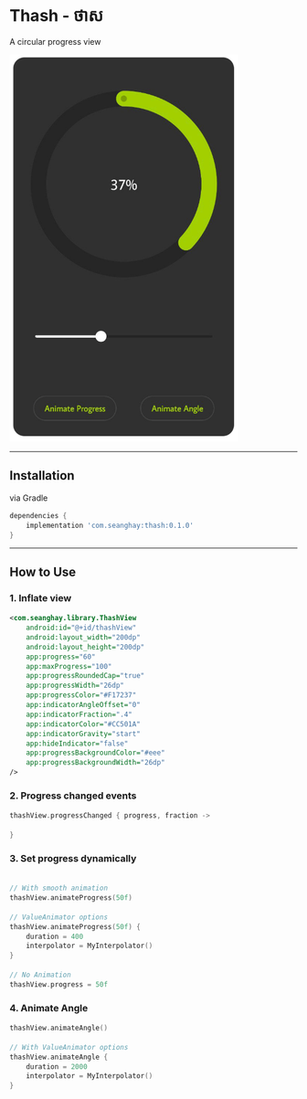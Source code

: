 

# Thash - ថាស

A circular progress view

<img src="https://raw.githubusercontent.com/seanghay/thash/master/screenshots/thash.png" width="400" />

--------

## Installation

via Gradle

```gradle
dependencies {
    implementation 'com.seanghay:thash:0.1.0'
}
```

---------
## How to Use

### 1. Inflate view

```xml
<com.seanghay.library.ThashView
    android:id="@+id/thashView"
    android:layout_width="200dp"
    android:layout_height="200dp"
    app:progress="60"
    app:maxProgress="100"
    app:progressRoundedCap="true"
    app:progressWidth="26dp"
    app:progressColor="#F17237"
    app:indicatorAngleOffset="0"
    app:indicatorFraction=".4"
    app:indicatorColor="#CC501A"
    app:indicatorGravity="start"
    app:hideIndicator="false"
    app:progressBackgroundColor="#eee"
    app:progressBackgroundWidth="26dp"
/>
```


### 2. Progress changed events

```kotlin
thashView.progressChanged { progress, fraction ->

}
```

### 3. Set progress dynamically

```kotlin

// With smooth animation
thashView.animateProgress(50f)

// ValueAnimator options
thashView.animateProgress(50f) {
    duration = 400
    interpolator = MyInterpolator()
}

// No Animation
thashView.progress = 50f
```

### 4. Animate Angle
```kotlin
thashView.animateAngle()

// With ValueAnimator options
thashView.animateAngle {
    duration = 2000
    interpolator = MyInterpolator()
}
```
